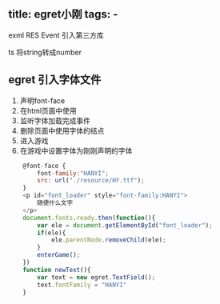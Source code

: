 title: egret小刚
tags:
    - 
---

exml
RES
Event
引入第三方库

ts 将string转成number [](http://stackoverflow.com/questions/14667713/typescript-converting-a-string-to-a-number)

## egret 引入字体文件
1. 声明font-face
2. 在html页面中使用
3. 监听字体加载完成事件
4. 删除页面中使用字体的结点
5. 进入游戏
6. 在游戏中设置字体为刚刚声明的字体
```js
    @font-face {
        font-family:"HANYI";
        src: url("./resource/HY.ttf");
    }
    <p id="font_loader" style="font-family:HANYI">
        随便什么文字
    </p>
    document.fonts.ready.then(function(){
        var ele = document.getElementById("font_loader");
        if(ele){
            ele.parentNode.removeChild(ele);
        }
        enterGame();
    })
    function newText(){
        var text = new egret.TextField();
        text.fontFamily = "HANYI"
    }
```
